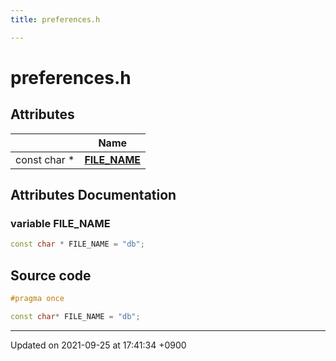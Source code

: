 ```yaml
---
title: preferences.h

---
```


# preferences.h



## Attributes

|                | Name           |
| -------------- | -------------- |
| const char * | **[FILE_NAME](Files/preferences_8h.md#variable-file-name)**  |



## Attributes Documentation

### variable FILE_NAME

```cpp
const char * FILE_NAME = "db";
```



## Source code

```cpp
#pragma once

const char* FILE_NAME = "db";
```


-------------------------------

Updated on 2021-09-25 at 17:41:34 +0900
